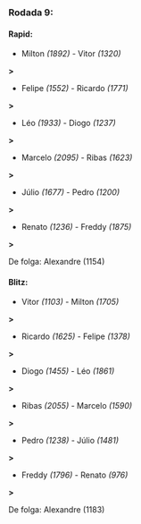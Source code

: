 ### Rodada 9:

#### Rapid:

* Milton *(1892)*     -     Vitor *(1320)*

 **>** 
* Felipe *(1552)*     -     Ricardo *(1771)*

 **>** 
* Léo *(1933)*     -     Diogo *(1237)*

 **>** 
* Marcelo *(2095)*     -     Ribas *(1623)*

 **>** 
* Júlio *(1677)*     -     Pedro *(1200)*

 **>** 
* Renato *(1236)*     -     Freddy *(1875)*

 **>** 

De folga: Alexandre (1154)

#### Blitz:

* Vitor *(1103)*     -     Milton *(1705)*

 **>** 
* Ricardo *(1625)*     -     Felipe *(1378)*

 **>** 
* Diogo *(1455)*     -     Léo *(1861)*

 **>** 
* Ribas *(2055)*     -     Marcelo *(1590)*

 **>** 
* Pedro *(1238)*     -     Júlio *(1481)*

 **>** 
* Freddy *(1796)*     -     Renato *(976)*

 **>** 

De folga: Alexandre (1183)


